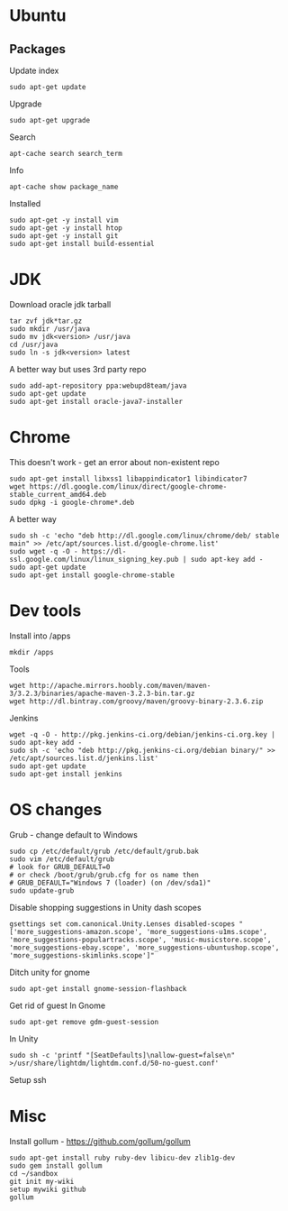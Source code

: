# Ubuntu

## Packages
Update index
```
sudo apt-get update
```

Upgrade
```
sudo apt-get upgrade
```

Search
```
apt-cache search search_term
```

Info
```
apt-cache show package_name
```

Installed
```
sudo apt-get -y install vim
sudo apt-get -y install htop
sudo apt-get -y install git
sudo apt-get install build-essential
```

# JDK
Download oracle jdk tarball
```
tar zvf jdk*tar.gz
sudo mkdir /usr/java
sudo mv jdk<version> /usr/java
cd /usr/java
sudo ln -s jdk<version> latest
```

A better way but uses 3rd party repo
```
sudo add-apt-repository ppa:webupd8team/java
sudo apt-get update
sudo apt-get install oracle-java7-installer
```

# Chrome
This doesn't work - get an error about non-existent repo
```
sudo apt-get install libxss1 libappindicator1 libindicator7
wget https://dl.google.com/linux/direct/google-chrome-stable_current_amd64.deb
sudo dpkg -i google-chrome*.deb
```

A better way
```
sudo sh -c 'echo "deb http://dl.google.com/linux/chrome/deb/ stable main" >> /etc/apt/sources.list.d/google-chrome.list'
sudo wget -q -O - https://dl-ssl.google.com/linux/linux_signing_key.pub | sudo apt-key add -
sudo apt-get update
sudo apt-get install google-chrome-stable
```

# Dev tools
Install into /apps
```
mkdir /apps
```
Tools
```
wget http://apache.mirrors.hoobly.com/maven/maven-3/3.2.3/binaries/apache-maven-3.2.3-bin.tar.gz
wget http://dl.bintray.com/groovy/maven/groovy-binary-2.3.6.zip
```

Jenkins
```
wget -q -O - http://pkg.jenkins-ci.org/debian/jenkins-ci.org.key | sudo apt-key add -
sudo sh -c 'echo "deb http://pkg.jenkins-ci.org/debian binary/" >> /etc/apt/sources.list.d/jenkins.list'
sudo apt-get update
sudo apt-get install jenkins
```

# OS changes
Grub - change default to Windows
```
sudo cp /etc/default/grub /etc/default/grub.bak
sudo vim /etc/default/grub
# look for GRUB_DEFAULT=0
# or check /boot/grub/grub.cfg for os name then
# GRUB_DEFAULT="Windows 7 (loader) (on /dev/sda1)"
sudo update-grub
```

Disable shopping suggestions in Unity dash scopes
```
gsettings set com.canonical.Unity.Lenses disabled-scopes "['more_suggestions-amazon.scope', 'more_suggestions-u1ms.scope', 'more_suggestions-populartracks.scope', 'music-musicstore.scope', 'more_suggestions-ebay.scope', 'more_suggestions-ubuntushop.scope', 'more_suggestions-skimlinks.scope']"
```

Ditch unity for gnome
```
sudo apt-get install gnome-session-flashback
```

Get rid of guest
In Gnome
```
sudo apt-get remove gdm-guest-session
```
In Unity
```
sudo sh -c 'printf "[SeatDefaults]\nallow-guest=false\n" >/usr/share/lightdm/lightdm.conf.d/50-no-guest.conf'
```

Setup ssh

# Misc
Install gollum - https://github.com/gollum/gollum
```
sudo apt-get install ruby ruby-dev libicu-dev zlib1g-dev
sudo gem install gollum
cd ~/sandbox
git init my-wiki
setup mywiki github
gollum 
```